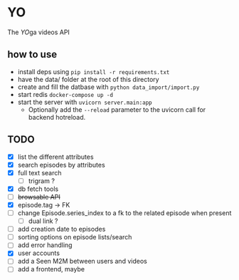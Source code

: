 # YO

The *YO*ga videos API

## how to use

- install deps using `pip install -r requirements.txt`
- have the data/ folder at the root of this directory
- create and fill the datbase with `python data_import/import.py`
- start redis `docker-compose up -d`
- start the server with `uvicorn server.main:app`
	- Optionally add the `--reload` parameter to the uvicorn call for backend hotreload.

## TODO

- [X] list the different attributes
- [X] search episodes by attributes
- [X] full text search
	- [ ] trigram ?
- [X] db fetch tools
- [ ] ~~browsable API~~
- [X] episode.tag -> FK
- [ ] change Episode.series_index to a fk to the related episode when present
	- [ ] dual link ?
- [ ] add creation date to episodes
- [ ] sorting options on episode lists/search
- [ ] add error handling
- [X] user accounts
- [ ] add a Seen M2M between users and videos
- [ ] add a frontend, maybe